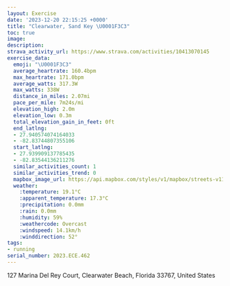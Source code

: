 ```yaml
---
layout: Exercise
date: '2023-12-20 22:15:25 +0000'
title: "Clearwater, Sand Key \U0001F3C3"
toc: true
image:
description:
strava_activity_url: https://www.strava.com/activities/10413070145
exercise_data:
  emoji: "\U0001F3C3"
  average_heartrate: 160.4bpm
  max_heartrate: 171.0bpm
  average_watts: 317.3W
  max_watts: 338W
  distance_in_miles: 2.07mi
  pace_per_mile: 7m24s/mi
  elevation_high: 2.0m
  elevation_low: 0.3m
  total_elevation_gain_in_feet: 0ft
  end_latlng:
  - 27.940574074164033
  - -82.83744807355106
  start_latlng:
  - 27.939909137785435
  - -82.83544136211276
  similar_activities_count: 1
  similar_activities_trend: 0
  mapbox_image_url: https://api.mapbox.com/styles/v1/mapbox/streets-v11/static/path-5+787af2-1.0(m_piD%7CarxNC%5EIX%5Bf%40I%40ECKMe%40Qq%40g%40aBaA%7BAy%40cCeAiA_%40oAg%40_%40IwFqBeAWc%40YcA_%40eBe%40q%40W_%40Us%40Sw%40%5D%7BEgBuEgBy%40a%40oAs%40mCyBsBuBk%40q%40wCwCmBkBKESh%40%40J%60GvFb%40f%40n%40n%40b%40TpAzAbAx%40%7CAx%40XXvB%60AxA%60%40bBv%40zAj%40jBf%40pCnAhCr%40bAb%40jBn%40nCjA%60AVp%40TfAd%40%60%40Vj%40TbBf%40r%40%5E),pin-s-s+e5b22e(-82.83695,27.93991),pin-s-f+89ae00(-82.83669000000008,27.94174)/auto/800x800?access_token=pk.eyJ1Ijoiam9zaGJlY2ttYW4iLCJhIjoiY205eWR2aDd1MWZ6djJrbXc4a3M0bWZleiJ9.XiG9OWkNcZk2QzjJbxLB4A
  weather:
    :temperature: 19.1°C
    :apparent_temperature: 17.3°C
    :precipitation: 0.0mm
    :rain: 0.0mm
    :humidity: 59%
    :weathercode: Overcast
    :windspeed: 14.1km/h
    :winddirection: 52°
tags:
- running
serial_number: 2023.ECE.462
---
```

127 Marina Del Rey Court, Clearwater Beach, Florida 33767, United States
